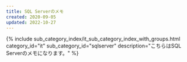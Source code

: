 ```yaml
---
title: SQL Serverのメモ
created: 2020-09-05
updated: 2022-10-27
---
```

{% include sub_category_index/it_sub_category_index_with_groups.html
    category_id="it"
    sub_category_id="sqlserver"
    description="こちらはSQL Serverのメモになります。" %}
